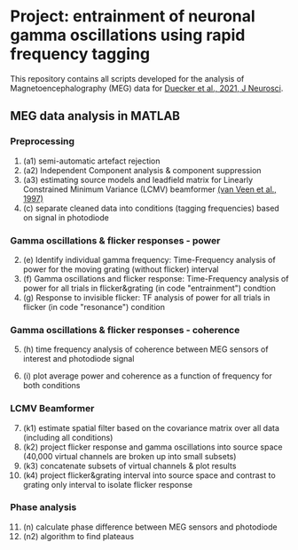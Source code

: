 # Project: entrainment of neuronal gamma oscillations using rapid frequency tagging

This repository contains all scripts developed for the analysis of Magnetoencephalography (MEG) data for [Duecker et al., 2021, J Neurosci](https://www.jneurosci.org/content/41/31/6684.abstract).

## MEG data analysis in MATLAB

### Preprocessing 

1. (a1) semi-automatic artefact rejection
2. (a2) Independent Component analysis & component suppression
3. (a3) estimating source models and leadfield matrix for Linearly Constrained Minimum Variance (LCMV) beamformer [(van Veen et al., 1997)](https://pubmed.ncbi.nlm.nih.gov/9282479/)
4. (c) separate cleaned data into conditions (tagging frequencies) based on signal in photodiode

### Gamma oscillations & flicker responses - power
2. (e) Identify individual gamma frequency: Time-Frequency analysis of power for the moving grating (without flicker) interval
3. (f) Gamma oscillations and flicker response: Time-Frequency analysis of power for all trials in flicker&grating (in code "entrainment") condtion
4. (g) Response to invisible flicker: TF analysis of power for all trials in flicker (in code "resonance") condition

### Gamma oscillations & flicker responses - coherence
5. (h) time frequency analysis of coherence between MEG sensors of interest and photodiode signal

6. (i) plot average power and coherence as a function of frequency for both conditions

### LCMV Beamformer
7. (k1) estimate spatial filter based on the covariance matrix over all data (including all conditions)
8. (k2) project flicker response and gamma oscillations into source space (40,000 virtual channels are broken up into small subsets)
9. (k3) concatenate subsets of virtual channels & plot results
10. (k4) project flicker&grating interval into source space and contrast to grating only interval to isolate flicker response

### Phase analysis
11. (n) calculate phase difference between MEG sensors and photodiode
12. (n2) algorithm to find plateaus
